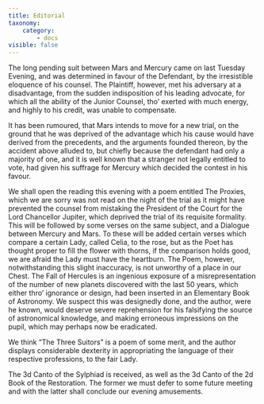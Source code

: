```yaml
---
title: Editorial
taxonomy:
    category:
        - docs
visible: false
---
```


The long pending suit between Mars and Mercury came on last Tuesday Evening, and was determined in favour of the Defendant, by the irresistible eloquence of his counsel. The Plaintiff, however, met his adversary at a disadvantage, from the sudden indisposition of his leading advocate, for which all the ability of the Junior Counsel, tho’ exerted with much energy, and highly to his credit, was unable to compensate.

It has been rumoured, that Mars intends to move for a new trial, on the ground that he was deprived of the advantage which his cause would have derived from the precedents, and the arguments founded thereon, by the accident above alluded to, but chiefly because the defendant had only a majority of one, and it is well known that a stranger not legally entitled to vote, had given his suffrage for Mercury which decided the contest in his favour.

We shall open the reading this evening with a poem entitled The Proxies, which we are sorry was not read on the night of the trial as it might have prevented the counsel from mistaking the President of the Court for the Lord Chancellor Jupiter, which deprived the trial of its requisite formality. This will be followed by some verses on the same subject, and a Dialogue between Mercury and Mars. To these will be added certain verses which compare a certain Lady, called Celia, to the rose, but as the Poet has thought proper to fill the flower with thorns, if the comparison holds good, we are afraid the Lady must have the heartburn. The Poem, however, notwithstanding this slight inaccuracy, is not unworthy of a place in our Chest. The Fall of Hercules is an ingenious exposure of a misrepresentation of the number of new planets discovered with the last 50 years, which either thro’ ignorance or design, had been inserted in an Elementary Book of Astronomy. We suspect this was designedly done, and the author, were he known, would deserve severe reprehension for his falsifying the source of astronomical knowledge, and making erroneous impressions on the pupil, which may perhaps now be eradicated.

We think “The Three Suitors” is a poem of some merit, and the author displays considerable dexterity in appropriating the language of their respective professions, to the fair Lady.

The 3d Canto of the Sylphiad is received, as well as the 3d Canto of the 2d Book of the Restoration. The former we must defer to some future meeting and with the latter shall conclude our evening amusements.